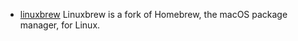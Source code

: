 * [linuxbrew](http://linuxbrew.sh/)
  Linuxbrew is a fork of Homebrew, the macOS package manager, for Linux.
